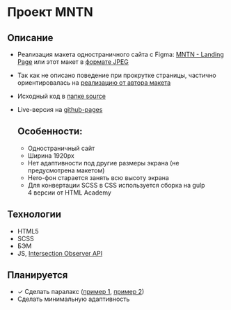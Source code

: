 # Проект MNTN
## Описание
* Реализация макета одностраничного сайта с Figma: [MNTN - Landing Page](https://www.figma.com/community/file/788675347108478517/mntn-landing-page) или этот макет в [формате JPEG](maket.jpg)
* Так как не описано поведение при прокрутке страницы, частично ориентировалась на [реализацию от автора макета](https://mntn.krystonschwarze.com)
* Исходный код в [папке source](source)
* Live-версия на [github-pages](https://nicae-dev.github.io/mntn)

  ## Особенности:
  * Одностраничный сайт
  * Ширина 1920px
  * Нет адаптивности под другие размеры экрана (не предусмотрена макетом)
  * Hero-фон старается занять всю высоту экрана
  * Для конвертации SCSS в CSS используется сборка на gulp 4 версии от HTML Academy

## Технологии
* HTML5
* SCSS
* БЭМ
* JS, [Intersection Observer API](https://developer.mozilla.org/ru/docs/Web/API/Intersection_Observer_API)

## Планируется
* &check; Сделать паралакс ([пример 1](https://htmlacademy.ru/blog/css/parallax), [пример 2](https://github.com/KiaanCastillo/Pure-CSS-Multilayer-Parallax))
* Сделать минимальную адаптивность
